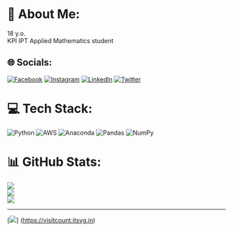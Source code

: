
# 💫 About Me:
18 y.o.<br>KPI IPT Applied Mathematics student <br>


## 🌐 Socials:
[![Facebook](https://img.shields.io/badge/Facebook-%231877F2.svg?logo=Facebook&logoColor=white)](https://facebook.com/https://www.facebook.com/profile.php?id=100014400488088) [![Instagram](https://img.shields.io/badge/Instagram-%23E4405F.svg?logo=Instagram&logoColor=white)](https://instagram.com/https://www.instagram.com/art1k_0/?hl=ua) [![LinkedIn](https://img.shields.io/badge/LinkedIn-%230077B5.svg?logo=linkedin&logoColor=white)](https://linkedin.com/in/https://www.linkedin.com/in/artem-sachuk-7b9b5724b/) [![Twitter](https://img.shields.io/badge/Twitter-%231DA1F2.svg?logo=Twitter&logoColor=white)](https://twitter.com/https://twitter.com/art1k_0) 

# 💻 Tech Stack:
![Python](https://img.shields.io/badge/python-3670A0?style=for-the-badge&logo=python&logoColor=ffdd54) ![AWS](https://img.shields.io/badge/AWS-%23FF9900.svg?style=for-the-badge&logo=amazon-aws&logoColor=white) ![Anaconda](https://img.shields.io/badge/Anaconda-%2344A833.svg?style=for-the-badge&logo=anaconda&logoColor=white) ![Pandas](https://img.shields.io/badge/pandas-%23150458.svg?style=for-the-badge&logo=pandas&logoColor=white) ![NumPy](https://img.shields.io/badge/numpy-%23013243.svg?style=for-the-badge&logo=numpy&logoColor=white)
# 📊 GitHub Stats:
![](https://github-readme-stats.vercel.app/api?username=art1k20&theme=darcula&hide_border=false&include_all_commits=false&count_private=false)<br/>
![](https://github-readme-streak-stats.herokuapp.com/?user=art1k20&theme=darcula&hide_border=false)<br/>
![](https://github-readme-stats.vercel.app/api/top-langs/?username=art1k20&theme=darcula&hide_border=false&include_all_commits=false&count_private=false&layout=compact)

---
[![](https://visitcount.itsvg.in/api?id=art1k20&icon=0&color=0)] (https://visitcount.itsvg.in)
